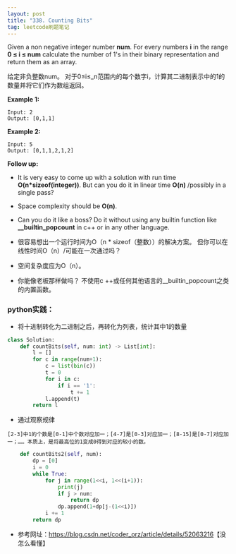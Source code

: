 ```yaml
---
layout: post
title: "338. Counting Bits"
tag: leetcode刷题笔记
---
```


Given a non negative integer number **num**. For every numbers **i** in the range **0 ≤ i ≤ num** calculate the number of 1's in their binary representation and return them as an array.

给定非负整数num。 对于0≤i≤_n范围内的每个数字i，计算其二进制表示中的1的数量并将它们作为数组返回。

**Example 1:**

```
Input: 2
Output: [0,1,1]
```

**Example 2:**

```
Input: 5
Output: [0,1,1,2,1,2]
```

**Follow up:**

- It is very easy to come up with a solution with run time **O(n\*sizeof(integer))**. But can you do it in linear time **O(n)** /possibly in a single pass?
- Space complexity should be **O(n)**.
- Can you do it like a boss? Do it without using any builtin function like **__builtin_popcount** in c++ or in any other language.

 - 很容易想出一个运行时间为O（n * sizeof（整数））的解决方案。 但你可以在线性时间O（n）/可能在一次通过吗？
 - 空间复杂度应为O（n）。
 - 你能像老板那样做吗？ 不使用c ++或任何其他语言的__builtin_popcount之类的内置函数。

### **python实践：**

- 将十进制转化为二进制之后，再转化为列表，统计其中1的数量

~~~python
class Solution:
    def countBits(self, num: int) -> List[int]:
        l = []
        for c in range(num+1):
            c = list(bin(c))
            t = 0
            for i in c:
                if i == '1':
                    t += 1
            l.append(t)
        return l
~~~

- 通过观察规律

~~~
[2-3]中1的个数是[0-1]中个数对应加一；[4-7]是[0-3]对应加一；[8-15]是[0-7]对应加一；…… 本质上，是将最高位的1变成0得到对应的较小的数。
~~~

~~~python
    def countBits2(self, num):
        dp = [0]
        i = 0
        while True:
            for j in range(1<<i, 1<<(i+1)):
                print(j)
                if j > num:
                    return dp
                dp.append(1+dp[j-(1<<i)])
            i += 1
        return dp
~~~

- 参考网址：<https://blog.csdn.net/coder_orz/article/details/52063216>【没怎么看懂】

